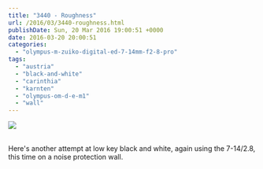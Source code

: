 ```yaml
---
title: "3440 - Roughness"
url: /2016/03/3440-roughness.html
publishDate: Sun, 20 Mar 2016 19:00:51 +0000
date: 2016-03-20 20:00:51
categories: 
  - "olympus-m-zuiko-digital-ed-7-14mm-f2-8-pro"
tags: 
  - "austria"
  - "black-and-white"
  - "carinthia"
  - "karnten"
  - "olympus-om-d-e-m1"
  - "wall"
---
```

<div class="container">
<div class="center"><a target="_blank" href="https://d25zfm9zpd7gm5.cloudfront.net/1200x1200/2015/20151108_152639_lr.jpg"><img class="webfeedsFeaturedVisual" src="https://d25zfm9zpd7gm5.cloudfront.net/0600x0600/2015/20151108_152639_lr.jpg" /></a></div>
</div>
<br />

Here's another attempt at low key black and white, again using the 7-14/2.8, this time on a noise protection wall.
